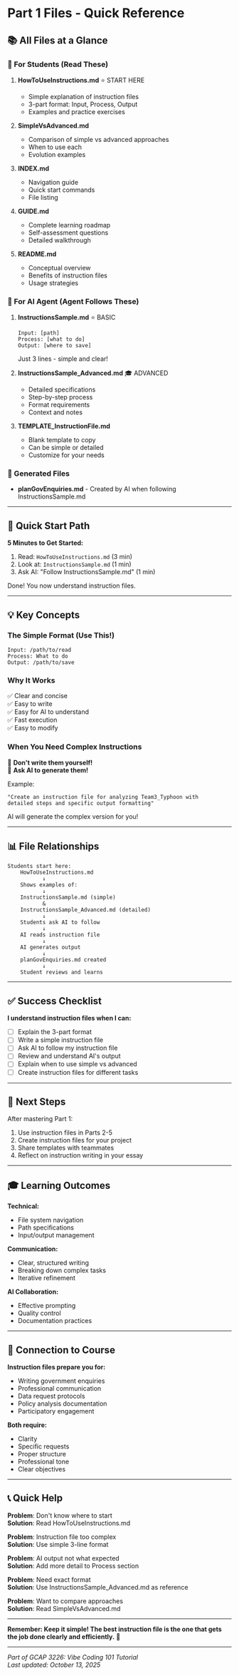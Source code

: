 # Part 1 Files - Quick Reference

## 📚 All Files at a Glance

### 📖 For Students (Read These)
1. **HowToUseInstructions.md** ⭐ START HERE
   - Simple explanation of instruction files
   - 3-part format: Input, Process, Output
   - Examples and practice exercises

2. **SimpleVsAdvanced.md**
   - Comparison of simple vs advanced approaches
   - When to use each
   - Evolution examples

3. **INDEX.md**
   - Navigation guide
   - Quick start commands
   - File listing

4. **GUIDE.md**
   - Complete learning roadmap
   - Self-assessment questions
   - Detailed walkthrough

5. **README.md**
   - Conceptual overview
   - Benefits of instruction files
   - Usage strategies

### 🤖 For AI Agent (Agent Follows These)
1. **InstructionsSample.md** ⭐ BASIC
   ```
   Input: [path]
   Process: [what to do]
   Output: [where to save]
   ```
   Just 3 lines - simple and clear!

2. **InstructionsSample_Advanced.md** 🎓 ADVANCED
   - Detailed specifications
   - Step-by-step process
   - Format requirements
   - Context and notes

3. **TEMPLATE_InstructionFile.md**
   - Blank template to copy
   - Can be simple or detailed
   - Customize for your needs

### 📁 Generated Files
- **planGovEnquiries.md** - Created by AI when following InstructionsSample.md

---

## 🎯 Quick Start Path

**5 Minutes to Get Started:**

1. Read: `HowToUseInstructions.md` (3 min)
2. Look at: `InstructionsSample.md` (1 min)
3. Ask AI: "Follow InstructionsSample.md" (1 min)

Done! You now understand instruction files.

---

## 💡 Key Concepts

### The Simple Format (Use This!)
```
Input: /path/to/read
Process: What to do
Output: /path/to/save
```

### Why It Works
✅ Clear and concise  
✅ Easy to write  
✅ Easy for AI to understand  
✅ Fast execution  
✅ Easy to modify  

### When You Need Complex Instructions
🤖 **Don't write them yourself!**  
🤖 **Ask AI to generate them!**

Example:
```
"Create an instruction file for analyzing Team3_Typhoon with 
detailed steps and specific output formatting"
```

AI will generate the complex version for you!

---

## 📊 File Relationships

```
Students start here:
    HowToUseInstructions.md
           ↓
    Shows examples of:
           ↓
    InstructionsSample.md (simple)
           &
    InstructionsSample_Advanced.md (detailed)
           ↓
    Students ask AI to follow
           ↓
    AI reads instruction file
           ↓
    AI generates output
           ↓
    planGovEnquiries.md created
           ↓
    Student reviews and learns
```

---

## ✅ Success Checklist

**I understand instruction files when I can:**
- [ ] Explain the 3-part format
- [ ] Write a simple instruction file
- [ ] Ask AI to follow my instruction file
- [ ] Review and understand AI's output
- [ ] Explain when to use simple vs advanced
- [ ] Create instruction files for different tasks

---

## 🚀 Next Steps

After mastering Part 1:
1. Use instruction files in Parts 2-5
2. Create instruction files for your project
3. Share templates with teammates
4. Reflect on instruction writing in your essay

---

## 🎓 Learning Outcomes

**Technical:**
- File system navigation
- Path specifications
- Input/output management

**Communication:**
- Clear, structured writing
- Breaking down complex tasks
- Iterative refinement

**AI Collaboration:**
- Effective prompting
- Quality control
- Documentation practices

---

## 💭 Connection to Course

**Instruction files prepare you for:**
- Writing government enquiries
- Professional communication
- Data request protocols
- Policy analysis documentation
- Participatory engagement

**Both require:**
- Clarity
- Specific requests
- Proper structure
- Professional tone
- Clear objectives

---

## 📞 Quick Help

**Problem**: Don't know where to start  
**Solution**: Read HowToUseInstructions.md

**Problem**: Instruction file too complex  
**Solution**: Use simple 3-line format

**Problem**: AI output not what expected  
**Solution**: Add more detail to Process section

**Problem**: Need exact format  
**Solution**: Use InstructionsSample_Advanced.md as reference

**Problem**: Want to compare approaches  
**Solution**: Read SimpleVsAdvanced.md

---

**Remember: Keep it simple! The best instruction file is the one that gets the job done clearly and efficiently.** 🎯

---

*Part of GCAP 3226: Vibe Coding 101 Tutorial*  
*Last updated: October 13, 2025*
